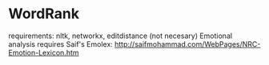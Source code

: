 # WordRank

requirements: nltk, networkx, editdistance (not necesary)
Emotional analysis requires Saif's Emolex: http://saifmohammad.com/WebPages/NRC-Emotion-Lexicon.htm
